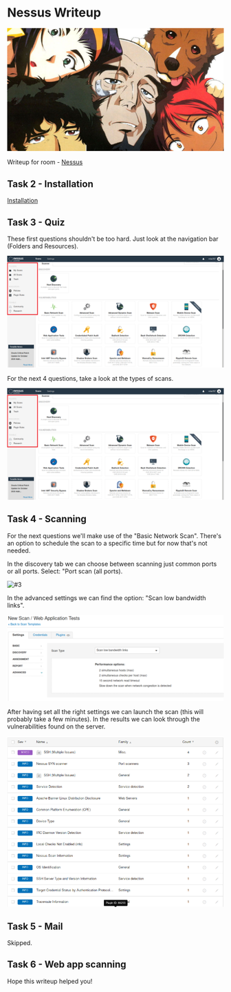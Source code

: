# Nessus Writeup

![bannner](/thm/images/bounty_hacker/banner.jpeg)

Writeup for room - [Nessus](https://tryhackme.com/room/cowboyhacker)

## Task 2 - Installation

[Installation](https://docs.tenable.com/nessus/Content/GettingStarted.htm)

## Task 3 - Quiz

These first questions shouldn't be too hard. Just look at the navigation bar (Folders and Resources).

![#1, 2, 3 and 4](/thm/images/nessus/newscan1.png)

For the next 4 questions, take a look at the types of scans.

![#5, 6, 7 and 8](/thm/images/nessus/newscan1.png)

## Task 4 - Scanning

For the next questions we'll make use of the "Basic Network Scan". There's an option to schedule the scan to a specific time but for now that's not needed.

In the discovery tab we can choose between scanning just common ports or all ports. Select: "Port scan (all ports).

![#3](/thm/images/nessus/discoverysettings.png)

In the advanced settings we can find the option: "Scan low bandwidth links".

![#4](/thm/images/nessus/advancedsettings.png)

After having set all the right settings we can launch the scan (this will probably take a few minutes). In the results we can look through the vulnerabilities found on the server.

![#5](/thm/images/nessus/results.png)


## Task 5 - Mail

Skipped.

## Task 6 - Web app scanning








Hope this writeup helped you!
